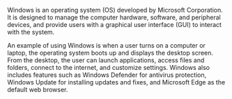 

Windows is an operating system (OS) developed by Microsoft Corporation. It is designed to manage the computer hardware, software, and peripheral devices, and provide users with a graphical user interface (GUI) to interact with the system.

An example of using Windows is when a user turns on a computer or laptop, the operating system boots up and displays the desktop screen. From the desktop, the user can launch applications, access files and folders, connect to the internet, and customize settings. Windows also includes features such as Windows Defender for antivirus protection, Windows Update for installing updates and fixes, and Microsoft Edge as the default web browser.